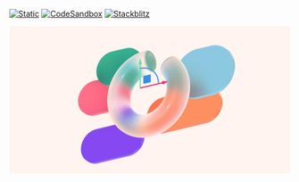 [![Static](https://img.shields.io/badge/demo-%23646CFF.svg?logo=html5&logoColor=white)](https://pmndrs.github.io/examples/spline-glass-shapes)
[![CodeSandbox](https://img.shields.io/badge/codesandbox-040404?logo=codesandbox&logoColor=DBDBDB)](https://codesandbox.io/s/github/pmndrs/examples/tree/main/demos/spline-glass-shapes)
[![Stackblitz](https://img.shields.io/badge/stackblitz-fff?logo=Stackblitz&logoColor=1389FD)](https://stackblitz.com/github/pmndrs/examples/tree/main/demos/spline-glass-shapes)

![](thumbnail.webp)
